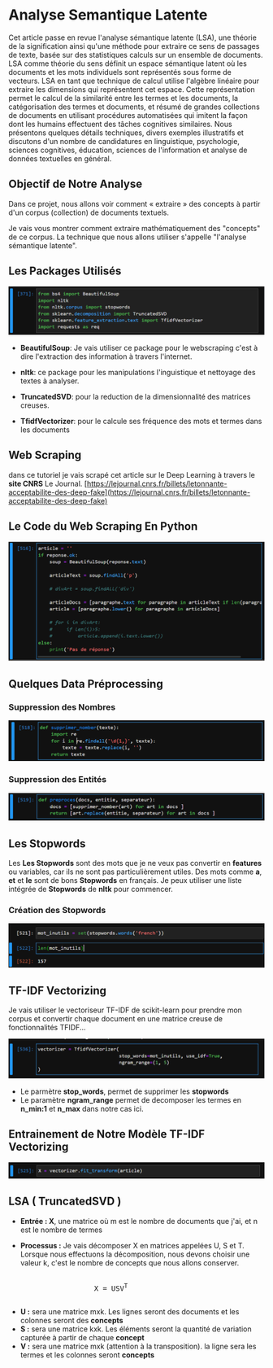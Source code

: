 # Analyse Semantique Latente

Cet article passe en revue l'analyse sémantique latente (LSA), une théorie de la signification ainsi qu'une méthode pour extraire ce sens de passages de texte, basée sur des statistiques calculs sur un ensemble de documents. LSA comme théorie du sens définit un espace sémantique latent où les documents et les mots individuels sont représentés sous forme de vecteurs. LSA en tant que technique de calcul utilise l'algèbre linéaire pour extraire les dimensions qui représentent cet espace. Cette représentation permet le calcul de la similarité entre les termes et les documents, la catégorisation des termes et documents, et résumé de grandes collections de documents en utilisant procédures automatisées qui imitent la façon dont les humains effectuent des tâches cognitives similaires. Nous présentons quelques détails techniques, divers exemples illustratifs et discutons d'un nombre de candidatures en linguistique, psychologie, sciences cognitives, éducation, sciences de l'information et analyse de données textuelles en général. 

## Objectif de Notre Analyse

Dans ce projet, nous allons voir comment « extraire » des concepts à partir d'un corpus (collection) de documents textuels.

Je vais vous montrer comment extraire mathématiquement des "concepts" de ce corpus. La technique que nous allons utiliser s'appelle "l'analyse sémantique latente".

## Les Packages Utilisés

![image](images/1.png)

* **BeautifulSoup**: Je vais utiliser ce package pour le webscraping c'est à dire l'extraction des information à travers l'internet.
  
* **nltk**: ce package pour les manipulations l'inguistique et nettoyage des textes à analyser.
  
* **TruncatedSVD**: pour la reduction de la dimensionnalité des matrices creuses.
  
* **TfidfVectorizer**: pour  le calcule ses fréquence des mots et termes dans les documents

## Web Scraping

dans ce tutoriel je vais scrapé cet article sur le Deep Learning à travers le **site CNRS** Le Journal.
[https://lejournal.cnrs.fr/billets/letonnante-acceptabilite-des-deep-fake](https://lejournal.cnrs.fr/billets/letonnante-acceptabilite-des-deep-fake)

## Le Code du Web Scraping En Python

![image](images/2.png)

## Quelques Data Préprocessing

### Suppression des Nombres

![image](images/3.png)

### Suppression des Entités

![images](images/4.png)

## Les Stopwords

Les **Les Stopwords** sont des mots que je ne veux pas convertir en **features** ou variables, car ils ne sont pas particulièrement utiles. Des mots comme **a**, **et** et **le** sont de bons **Stopwords** en français. Je peux utiliser une liste intégrée de **Stopwords** de **nltk** pour commencer. 

### Création des Stopwords

![image](images/5.png)

## TF-IDF Vectorizing

Je vais utiliser le vectoriseur TF-IDF de scikit-learn pour prendre mon corpus et convertir chaque document en une matrice creuse de fonctionnalités TFIDF...

![image](images/6.png)

* Le parmètre **stop_words**, permet de supprimer les **stopwords**
* Le paramètre **ngram_range** permet de decomposer les termes en  **n_min:1** et **n_max**
  dans notre cas ici.

## Entrainement de Notre Modèle TF-IDF Vectorizing

![image](images/7.png)

## LSA ( TruncatedSVD )

* **Entrée : X**, une matrice où m est le nombre de documents que j'ai, et n est le nombre de termes

* **Processus :** Je vais décomposer X en matrices appelées U, S et T. Lorsque nous effectuons la décomposition, nous devons choisir une valeur k, c'est le nombre de concepts que nous allons conserver.

<pre>

                    X = USV<sup>T</sup>

</pre>

* **U :** sera une matrice mxk. Les lignes seront des documents et les colonnes seront des **concepts**
* **S :** sera une matrice kxk. Les éléments seront la quantité de variation capturée à partir de chaque **concept**
* **V :** sera une matrice mxk (attention à la transposition). la ligne sera les termes et les colonnes seront **concepts**